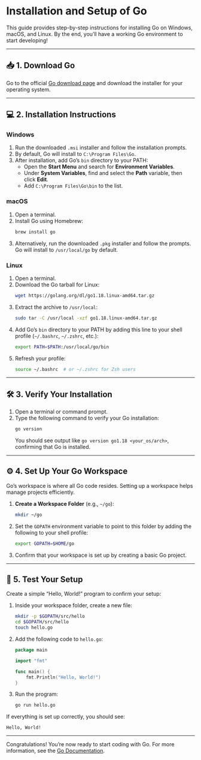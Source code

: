 # Installation and Setup of Go

This guide provides step-by-step instructions for installing Go on Windows, macOS, and Linux. By the end, you’ll have a working Go environment to start developing!

---

## 📥 1. Download Go

Go to the official [Go download page](https://golang.org/dl/) and download the installer for your operating system.

---

## 💻 2. Installation Instructions

### Windows

1. Run the downloaded `.msi` installer and follow the installation prompts.
2. By default, Go will install to `C:\Program Files\Go`.
3. After installation, add Go’s `bin` directory to your PATH:
   - Open the **Start Menu** and search for **Environment Variables**.
   - Under **System Variables**, find and select the **Path** variable, then click **Edit**.
   - Add `C:\Program Files\Go\bin` to the list.

### macOS

1. Open a terminal.
2. Install Go using Homebrew:
   ```bash
   brew install go
   ```
3. Alternatively, run the downloaded `.pkg` installer and follow the prompts. Go will install to `/usr/local/go` by default.

### Linux

1. Open a terminal.
2. Download the Go tarball for Linux:
   ```bash
   wget https://golang.org/dl/go1.18.linux-amd64.tar.gz
   ```
3. Extract the archive to `/usr/local`:
   ```bash
   sudo tar -C /usr/local -xzf go1.18.linux-amd64.tar.gz
   ```
4. Add Go’s `bin` directory to your PATH by adding this line to your shell profile (`~/.bashrc`, `~/.zshrc`, etc.):
   ```bash
   export PATH=$PATH:/usr/local/go/bin
   ```
5. Refresh your profile:
   ```bash
   source ~/.bashrc  # or ~/.zshrc for Zsh users
   ```

---

## 🛠 3. Verify Your Installation

1. Open a terminal or command prompt.
2. Type the following command to verify your Go installation:
   ```bash
   go version
   ```
   You should see output like `go version go1.18 <your_os/arch>`, confirming that Go is installed.

---

## ⚙️ 4. Set Up Your Go Workspace

Go’s workspace is where all Go code resides. Setting up a workspace helps manage projects efficiently.

1. **Create a Workspace Folder** (e.g., `~/go`):
   ```bash
   mkdir ~/go
   ```
2. Set the `GOPATH` environment variable to point to this folder by adding the following to your shell profile:
   ```bash
   export GOPATH=$HOME/go
   ```
3. Confirm that your workspace is set up by creating a basic Go project.

---

## 🧪 5. Test Your Setup

Create a simple “Hello, World!” program to confirm your setup:

1. Inside your workspace folder, create a new file:
   ```bash
   mkdir -p $GOPATH/src/hello
   cd $GOPATH/src/hello
   touch hello.go
   ```

2. Add the following code to `hello.go`:

   ```go
   package main

   import "fmt"

   func main() {
       fmt.Println("Hello, World!")
   }
   ```

3. Run the program:
   ```bash
   go run hello.go
   ```

If everything is set up correctly, you should see:
```
Hello, World!
```

---

Congratulations! You’re now ready to start coding with Go. For more information, see the [Go Documentation](https://golang.org/doc/).